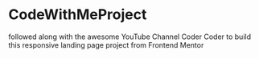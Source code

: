 # CodeWithMeProject
followed along with the awesome YouTube Channel Coder Coder to build this responsive landing page project from Frontend Mentor
